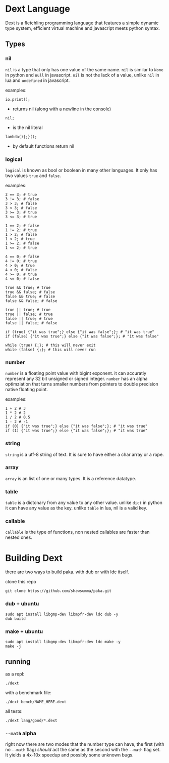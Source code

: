 # Dext Language
Dext is a fletchling programming language that features a simple dynamic type system, efficient virtual machine and javascript meets python syntax.

## Types

### nil
`nil` is a type that only has one value of the same name.
`nil` is similar to `None` in python and `null` in javascript.
`nil` is not the lack of a value, unlike `nil` in lua and `undefined` in javascript.

examples:
```
io.print();
```
* returns nil (along with a newline in the console)
```
nil;
```
*  is the nil literal
```
lambda(){;}();
```
* by default functions return nil

### logical
`logical` is known as bool or boolean in many other languages.
It only has two values `true` and `false`.

examples:
```
3 == 3; # true
3 != 3; # false
3 > 3; # false
3 < 3; # false
3 >= 3; # true
3 <= 3; # true

1 == 2; # false
1 != 2; # true
1 > 2; # false
1 < 2; # true
1 >= 2; # false
1 <= 2; # true

4 == 0; # false
4 != 0; # true
4 > 0; # true
4 < 0; # false
4 >= 0; # true
4 <= 0; # false

true && true; # true
true && false; # false
false && true; # false
false && false; # false

true || true; # true
true || false; # true
false || true; # true
false || false; # false

if (true) {"it was true";} else {"it was false";}; # "it was true"
if (false) {"it was true";} else {"it was false";}; # "it was false"

while (true) {;}; # this will never exit
while (false) {;}; # this will never run
```

### number
`number` is a floating point value with bigint exponent.
it can accuratly represent any 32 bit unsigned or signed integer.
`number` has an alpha optimziation that turns smaller numbers from pointers to double precision native floating point.

examples:
```
1 + 2 # 3
1 * 2 # 2
1 / 2 # 0.5
1 - 2 # -1
if (0) {"it was true";} else {"it was false";}; # "it was true"
if (1) {"it was true";} else {"it was false";}; # "it was true"
```

### string
`string` is a utf-8 string of text. It is sure to have either a char array or a rope. 

### array
`array` is an list of one or many types. It is a reference datatype.

### table
`table` is a dictonary from any value to any other value.
unlike `dict` in python it can have any value as the key.
unlike `table` in lua, nil is a valid key.

### callable
`callable` is the type of functions, non nested callables are faster than nested ones.

# Building Dext
there are two ways to build paka. with dub or with ldc itself.

clone this repo

```
git clone https://github.com/shawsumma/paka.git
```

### dub + ubuntu

```
sudo apt install libgmp-dev libmpfr-dev ldc dub -y
dub build
```

### make + ubuntu
```
sudo apt install libgmp-dev libmpfr-dev ldc make -y
make -j
```

## running

as a repl:
```
./dext
```
with a benchmark file:
```
./dext bench/NAME_HERE.dext
```
all tests:
```
./dext lang/good/*.dext
```

### `--math` alpha

right now there are two modes that the number type can have, the first (with no `--math` flag) *should* act the same as the second with the `--math` flag set.
It yields a 4x-10x speedup and possibly some unknown bugs.